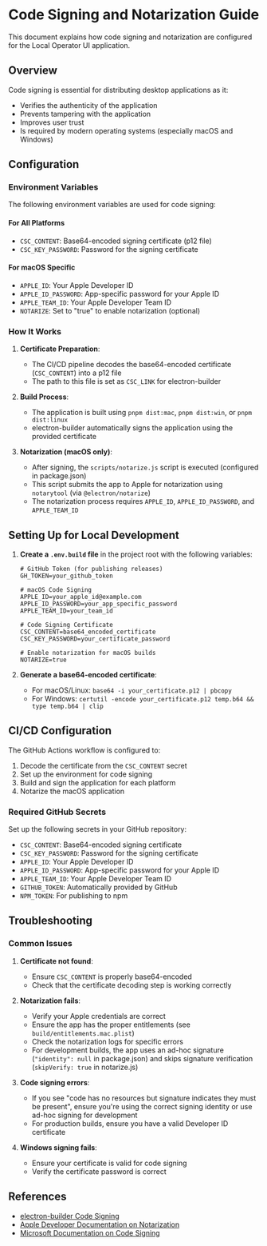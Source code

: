 # Code Signing and Notarization Guide

This document explains how code signing and notarization are configured for the Local Operator UI application.

## Overview

Code signing is essential for distributing desktop applications as it:

- Verifies the authenticity of the application
- Prevents tampering with the application
- Improves user trust
- Is required by modern operating systems (especially macOS and Windows)

## Configuration

### Environment Variables

The following environment variables are used for code signing:

#### For All Platforms

- `CSC_CONTENT`: Base64-encoded signing certificate (p12 file)
- `CSC_KEY_PASSWORD`: Password for the signing certificate

#### For macOS Specific

- `APPLE_ID`: Your Apple Developer ID
- `APPLE_ID_PASSWORD`: App-specific password for your Apple ID
- `APPLE_TEAM_ID`: Your Apple Developer Team ID
- `NOTARIZE`: Set to "true" to enable notarization (optional)

### How It Works

1. **Certificate Preparation**:
   - The CI/CD pipeline decodes the base64-encoded certificate (`CSC_CONTENT`) into a p12 file
   - The path to this file is set as `CSC_LINK` for electron-builder

2. **Build Process**:
   - The application is built using `pnpm dist:mac`, `pnpm dist:win`, or `pnpm dist:linux`
   - electron-builder automatically signs the application using the provided certificate

3. **Notarization (macOS only)**:
   - After signing, the `scripts/notarize.js` script is executed (configured in package.json)
   - This script submits the app to Apple for notarization using `notarytool` (via `@electron/notarize`)
   - The notarization process requires `APPLE_ID`, `APPLE_ID_PASSWORD`, and `APPLE_TEAM_ID`

## Setting Up for Local Development

1. **Create a `.env.build` file** in the project root with the following variables:

   ```
   # GitHub Token (for publishing releases)
   GH_TOKEN=your_github_token

   # macOS Code Signing
   APPLE_ID=your_apple_id@example.com
   APPLE_ID_PASSWORD=your_app_specific_password
   APPLE_TEAM_ID=your_team_id

   # Code Signing Certificate
   CSC_CONTENT=base64_encoded_certificate
   CSC_KEY_PASSWORD=your_certificate_password

   # Enable notarization for macOS builds
   NOTARIZE=true
   ```

2. **Generate a base64-encoded certificate**:
   - For macOS/Linux: `base64 -i your_certificate.p12 | pbcopy`
   - For Windows: `certutil -encode your_certificate.p12 temp.b64 && type temp.b64 | clip`

## CI/CD Configuration

The GitHub Actions workflow is configured to:

1. Decode the certificate from the `CSC_CONTENT` secret
2. Set up the environment for code signing
3. Build and sign the application for each platform
4. Notarize the macOS application

### Required GitHub Secrets

Set up the following secrets in your GitHub repository:

- `CSC_CONTENT`: Base64-encoded signing certificate
- `CSC_KEY_PASSWORD`: Password for the signing certificate
- `APPLE_ID`: Your Apple Developer ID
- `APPLE_ID_PASSWORD`: App-specific password for your Apple ID
- `APPLE_TEAM_ID`: Your Apple Developer Team ID
- `GITHUB_TOKEN`: Automatically provided by GitHub
- `NPM_TOKEN`: For publishing to npm

## Troubleshooting

### Common Issues

1. **Certificate not found**:
   - Ensure `CSC_CONTENT` is properly base64-encoded
   - Check that the certificate decoding step is working correctly

2. **Notarization fails**:
   - Verify your Apple credentials are correct
   - Ensure the app has the proper entitlements (see `build/entitlements.mac.plist`)
   - Check the notarization logs for specific errors
   - For development builds, the app uses an ad-hoc signature (`"identity": null` in package.json) and skips signature verification (`skipVerify: true` in notarize.js)

3. **Code signing errors**:
   - If you see "code has no resources but signature indicates they must be present", ensure you're using the correct signing identity or use ad-hoc signing for development
   - For production builds, ensure you have a valid Developer ID certificate

4. **Windows signing fails**:
   - Ensure your certificate is valid for code signing
   - Verify the certificate password is correct

## References

- [electron-builder Code Signing](https://www.electron.build/code-signing)
- [Apple Developer Documentation on Notarization](https://developer.apple.com/documentation/security/notarizing_macos_software_before_distribution)
- [Microsoft Documentation on Code Signing](https://docs.microsoft.com/en-us/windows/win32/appxpkg/how-to-sign-a-package-using-signtool)
